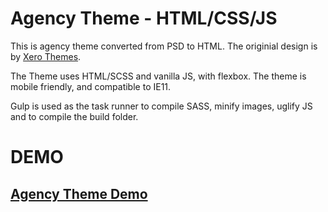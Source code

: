 # Agency Theme - HTML/CSS/JS

This is agency theme converted from PSD to HTML. The originial design is by [Xero Themes](https://themeforest.net/item/4el-agency-saas-shop-and-software-psd-landing-page/22744401?s_rank=6).

The Theme uses HTML/SCSS and vanilla JS, with flexbox. The theme is mobile friendly, and compatible to IE11.

Gulp is used as the task runner to compile SASS, minify images, uglify JS and to compile the build folder.

# DEMO

## [Agency Theme Demo](https://agency-theme-build.netlify.com)
